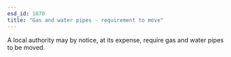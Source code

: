 ```yaml
---
esd_id: 1870
title: "Gas and water pipes - requirement to move"
---
```


A local authority may by notice, at its expense, require gas and water pipes to be moved.

